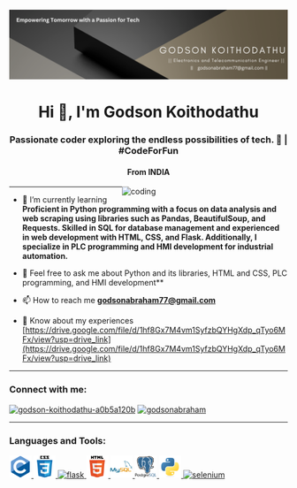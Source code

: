 ![logo](https://github.com/GodsonKoithodathu/GodsonKoithodathu/blob/main/Godson%20Koithodathu.png)

<h1 align="center">Hi 👋, I'm Godson Koithodathu</h1>
<h3 align="center">Passionate coder exploring the endless possibilities of tech. 🚀 | #CodeForFun</h3>
<h4 align="center">From INDIA</h4>
<img align="right" alt="coding" width="300" src="https://user-images.githubusercontent.com/55389276/140866485-8fb1c876-9a8f-4d6a-98dc-08c4981eaf70.gif">
<hr>

- 🌱 I’m currently learning **Proficient in Python programming with a focus on data analysis and web scraping using libraries such as Pandas, BeautifulSoup, and Requests. Skilled in SQL for database management and experienced in web development with HTML, CSS, and Flask. Additionally, I specialize in PLC programming and HMI development for industrial automation.**

- 💬 Feel free to ask me about Python and its libraries, HTML and CSS, PLC programming, and HMI development**

- 📫 How to reach me **godsonabraham77@gmail.com**
- 📄 Know about my experiences [https://drive.google.com/file/d/1hf8Gx7M4vm1SyfzbQYHgXdp_qTyo6MFx/view?usp=drive_link](https://drive.google.com/file/d/1hf8Gx7M4vm1SyfzbQYHgXdp_qTyo6MFx/view?usp=drive_link)
<hr>

<h3 align="left">Connect with me:</h3>
<p align="left">
<a href="https://linkedin.com/in/godson-koithodathu-a0b5a120b" target="blank"><img align="center" src="https://raw.githubusercontent.com/rahuldkjain/github-profile-readme-generator/master/src/images/icons/Social/linked-in-alt.svg" alt="godson-koithodathu-a0b5a120b" height="30" width="40" /></a>
<a href="https://instagram.com/godsonabraham" target="blank"><img align="center" src="https://raw.githubusercontent.com/rahuldkjain/github-profile-readme-generator/master/src/images/icons/Social/instagram.svg" alt="godsonabraham" height="30" width="40" /></a>
</p>
<hr>

<h3 align="left">Languages and Tools:</h3>
<p align="left"> <a href="https://www.cprogramming.com/" target="_blank" rel="noreferrer"> <img src="https://raw.githubusercontent.com/devicons/devicon/master/icons/c/c-original.svg" alt="c" width="40" height="40"/> </a> <a href="https://www.w3schools.com/css/" target="_blank" rel="noreferrer"> <img src="https://raw.githubusercontent.com/devicons/devicon/master/icons/css3/css3-original-wordmark.svg" alt="css3" width="40" height="40"/> </a> <a href="https://flask.palletsprojects.com/" target="_blank" rel="noreferrer"> <img src="https://www.vectorlogo.zone/logos/pocoo_flask/pocoo_flask-icon.svg" alt="flask" width="40" height="40"/> </a> <a href="https://www.w3.org/html/" target="_blank" rel="noreferrer"> <img src="https://raw.githubusercontent.com/devicons/devicon/master/icons/html5/html5-original-wordmark.svg" alt="html5" width="40" height="40"/> </a> <a href="https://www.mysql.com/" target="_blank" rel="noreferrer"> <img src="https://raw.githubusercontent.com/devicons/devicon/master/icons/mysql/mysql-original-wordmark.svg" alt="mysql" width="40" height="40"/> </a> <a href="https://www.postgresql.org" target="_blank" rel="noreferrer"> <img src="https://raw.githubusercontent.com/devicons/devicon/master/icons/postgresql/postgresql-original-wordmark.svg" alt="postgresql" width="40" height="40"/> </a> <a href="https://www.python.org" target="_blank" rel="noreferrer"> <img src="https://raw.githubusercontent.com/devicons/devicon/master/icons/python/python-original.svg" alt="python" width="40" height="40"/> </a> <a href="https://www.selenium.dev" target="_blank" rel="noreferrer"> <img src="https://raw.githubusercontent.com/detain/svg-logos/780f25886640cef088af994181646db2f6b1a3f8/svg/selenium-logo.svg" alt="selenium" width="40" height="40"/> </a> </p>

